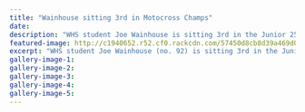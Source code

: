 ```yaml
---
title: "Wainhouse sitting 3rd in Motocross Champs"
date: 
description: "WHS student Joe Wainhouse is sitting 3rd in the Junior 250cc class after two rounds of the Wanganui Motocross Championships."
featured-image: http://c1940652.r52.cf0.rackcdn.com/57450d8cb8d39a469d0013f8/Joe-Wainhouse-3rd-WU-motocross-champs-Jun-250cc-May-2016.jpg
excerpt: "WHS student Joe Wainhouse (no. 92) is sitting 3rd in the Junior 250cc class after two rounds of the Wanganui Motocross Championships."
gallery-image-1: 
gallery-image-2: 
gallery-image-3: 
gallery-image-4: 
gallery-image-5: 
---
```

